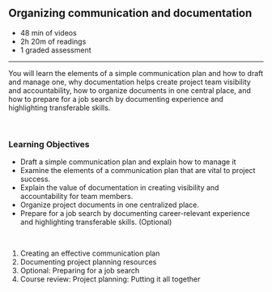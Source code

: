 ## Organizing communication and documentation

- 48 min of videos
- 2h 20m of readings
- 1 graded assessment

<hr>

You will learn the elements of a simple communication plan and how to draft and manage one, why documentation helps create project team visibility and accountability, how to organize documents in one central place, and how to prepare for a job search by documenting experience and highlighting transferable skills.

<br>

### Learning Objectives

- Draft a simple communication plan and explain how to manage it
- Examine the elements of a communication plan that are vital to project success.
- Explain the value of documentation in creating visibility and accountability for team members.
- Organize project documents in one centralized place.
- Prepare for a job search by documenting career-relevant experience and highlighting transferable skills. (Optional)

<br>

1. Creating an effective communication plan
2. Documenting project planning resources
3. Optional: Preparing for a job search
4. Course review: Project planning: Putting it all together
